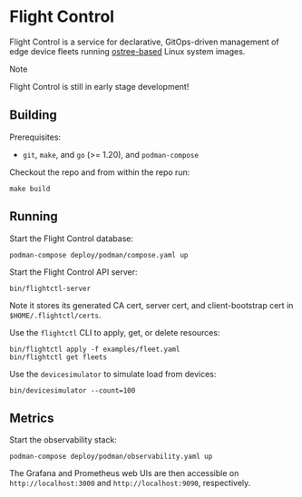# Flight Control
Flight Control is a service for declarative, GitOps-driven management of edge device fleets running [ostree-based](https://github.com/ostreedev/ostree) Linux system images.

> [!NOTE]  
> Flight Control is still in early stage development!

## Building

Prerequisites:
* `git`, `make`, and `go` (>= 1.20), and `podman-compose`

Checkout the repo and from within the repo run:

```
make build
```

## Running

Start the Flight Control database:

```
podman-compose deploy/podman/compose.yaml up
```

Start the Flight Control API server:

```
bin/flightctl-server
```

Note it stores its generated CA cert, server cert, and client-bootstrap cert in `$HOME/.flightctl/certs`.

Use the `flightctl` CLI to apply, get, or delete resources:

```
bin/flightctl apply -f examples/fleet.yaml
bin/flightctl get fleets
```

Use the `devicesimulator` to simulate load from devices:

```
bin/devicesimulator --count=100
```

## Metrics

Start the observability stack:

```
podman-compose deploy/podman/observability.yaml up
```

The Grafana and Prometheus web UIs are then accessible on `http://localhost:3000` and `http://localhost:9090`, respectively.